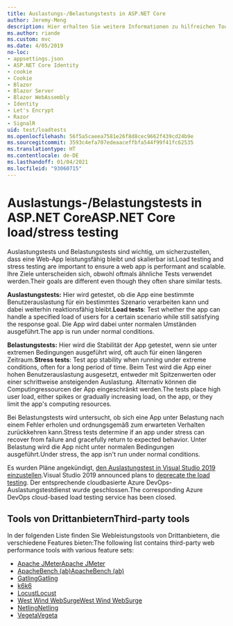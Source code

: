 ```yaml
---
title: Auslastungs-/Belastungstests in ASP.NET Core
author: Jeremy-Meng
description: Hier erhalten Sie weitere Informationen zu hilfreichen Tools und Ansätzen für Auslastungstests und Belastungstests für ASP.NET Core-Apps.
ms.author: riande
ms.custom: mvc
ms.date: 4/05/2019
no-loc:
- appsettings.json
- ASP.NET Core Identity
- cookie
- Cookie
- Blazor
- Blazor Server
- Blazor WebAssembly
- Identity
- Let's Encrypt
- Razor
- SignalR
uid: test/loadtests
ms.openlocfilehash: 56f5a5caeea7581e26f8d8cec9662f439cd24b9e
ms.sourcegitcommit: 3593c4efa707edeaaceffbfa544f99f41fc62535
ms.translationtype: HT
ms.contentlocale: de-DE
ms.lasthandoff: 01/04/2021
ms.locfileid: "93060715"
---
```

# <a name="aspnet-core-loadstress-testing"></a><span data-ttu-id="02e61-103">Auslastungs-/Belastungstests in ASP.NET Core</span><span class="sxs-lookup"><span data-stu-id="02e61-103">ASP.NET Core load/stress testing</span></span>

<span data-ttu-id="02e61-104">Auslastungstests und Belastungstests sind wichtig, um sicherzustellen, dass eine Web-App leistungsfähig bleibt und skalierbar ist.</span><span class="sxs-lookup"><span data-stu-id="02e61-104">Load testing and stress testing are important to ensure a web app is performant and scalable.</span></span> <span data-ttu-id="02e61-105">Ihre Ziele unterscheiden sich, obwohl oftmals ähnliche Tests verwendet werden.</span><span class="sxs-lookup"><span data-stu-id="02e61-105">Their goals are different even though they often share similar tests.</span></span>

<span data-ttu-id="02e61-106">**Auslastungstests:** Hier wird getestet, ob die App eine bestimmte Benutzerauslastung für ein bestimmtes Szenario verarbeiten kann und dabei weiterhin reaktionsfähig bleibt.</span><span class="sxs-lookup"><span data-stu-id="02e61-106">**Load tests**: Test whether the app can handle a specified load of users for a certain scenario while still satisfying the response goal.</span></span> <span data-ttu-id="02e61-107">Die App wird dabei unter normalen Umständen ausgeführt.</span><span class="sxs-lookup"><span data-stu-id="02e61-107">The app is run under normal conditions.</span></span>

<span data-ttu-id="02e61-108">**Belastungstests:** Hier wird die Stabilität der App getestet, wenn sie unter extremen Bedingungen ausgeführt wird, oft auch für einen längeren Zeitraum.</span><span class="sxs-lookup"><span data-stu-id="02e61-108">**Stress tests**: Test app stability when running under extreme conditions, often for a long period of time.</span></span> <span data-ttu-id="02e61-109">Beim Test wird die App einer hohen Benutzerauslastung ausgesetzt, entweder mit Spitzenwerten oder einer schrittweise ansteigenden Auslastung. Alternativ können die Computingressourcen der App eingeschränkt werden.</span><span class="sxs-lookup"><span data-stu-id="02e61-109">The tests place high user load, either spikes or gradually increasing load, on the app, or they limit the app's computing resources.</span></span>

<span data-ttu-id="02e61-110">Bei Belastungstests wird untersucht, ob sich eine App unter Belastung nach einem Fehler erholen und ordnungsgemäß zum erwarteten Verhalten zurückkehren kann.</span><span class="sxs-lookup"><span data-stu-id="02e61-110">Stress tests determine if an app under stress can recover from failure and gracefully return to expected behavior.</span></span> <span data-ttu-id="02e61-111">Unter Belastung wird die App nicht unter normalen Bedingungen ausgeführt.</span><span class="sxs-lookup"><span data-stu-id="02e61-111">Under stress, the app isn't run under normal conditions.</span></span>

<span data-ttu-id="02e61-112">Es wurden Pläne angekündigt, [den Auslastungstest in Visual Studio 2019 einzustellen](https://devblogs.microsoft.com/devops/cloud-based-load-testing-service-eol/).</span><span class="sxs-lookup"><span data-stu-id="02e61-112">Visual Studio 2019 announced plans to [deprecate the load testing](https://devblogs.microsoft.com/devops/cloud-based-load-testing-service-eol/).</span></span> <span data-ttu-id="02e61-113">Der entsprechende cloudbasierte Azure DevOps-Auslastungstestdienst wurde geschlossen.</span><span class="sxs-lookup"><span data-stu-id="02e61-113">The corresponding Azure DevOps cloud-based load testing service has been closed.</span></span>

## <a name="third-party-tools"></a><span data-ttu-id="02e61-114">Tools von Drittanbietern</span><span class="sxs-lookup"><span data-stu-id="02e61-114">Third-party tools</span></span>

<span data-ttu-id="02e61-115">In der folgenden Liste finden Sie Webleistungstools von Drittanbietern, die verschiedene Features bieten:</span><span class="sxs-lookup"><span data-stu-id="02e61-115">The following list contains third-party web performance tools with various feature sets:</span></span>

* [<span data-ttu-id="02e61-116">Apache JMeter</span><span class="sxs-lookup"><span data-stu-id="02e61-116">Apache JMeter</span></span>](https://jmeter.apache.org/)
* [<span data-ttu-id="02e61-117">ApacheBench (ab)</span><span class="sxs-lookup"><span data-stu-id="02e61-117">ApacheBench (ab)</span></span>](https://httpd.apache.org/docs/2.4/programs/ab.html)
* [<span data-ttu-id="02e61-118">Gatling</span><span class="sxs-lookup"><span data-stu-id="02e61-118">Gatling</span></span>](https://gatling.io/)
* [<span data-ttu-id="02e61-119">k6</span><span class="sxs-lookup"><span data-stu-id="02e61-119">k6</span></span>](https://k6.io)
* [<span data-ttu-id="02e61-120">Locust</span><span class="sxs-lookup"><span data-stu-id="02e61-120">Locust</span></span>](https://locust.io/)
* [<span data-ttu-id="02e61-121">West Wind WebSurge</span><span class="sxs-lookup"><span data-stu-id="02e61-121">West Wind WebSurge</span></span>](https://websurge.west-wind.com/)
* [<span data-ttu-id="02e61-122">Netling</span><span class="sxs-lookup"><span data-stu-id="02e61-122">Netling</span></span>](https://github.com/hallatore/Netling)
* [<span data-ttu-id="02e61-123">Vegeta</span><span class="sxs-lookup"><span data-stu-id="02e61-123">Vegeta</span></span>](https://github.com/tsenart/vegeta)